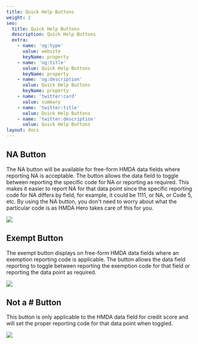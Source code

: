 ```yaml
---
title: Quick Help Buttons
weight: 2
seo:
  title: Quick Help Buttons
  description: Quick Help Buttons
  extra:
    - name: 'og:type'
      value: website
      keyName: property
    - name: 'og:title'
      value: Quick Help Buttons
      keyName: property
    - name: 'og:description'
      value: Quick Help Buttons
      keyName: property
    - name: 'twitter:card'
      value: summary
    - name: 'twitter:title'
      value: Quick Help Buttons
    - name: 'twitter:description'
      value: Quick Help Buttons
layout: docs
---
```

## NA Button

The NA button will be available for free-form HMDA data fields where reporting NA is acceptable. The button allows the data field to toggle between reporting the specific code for NA or reporting as required. This makes it easier to report NA for that data point since the specific reporting code for NA differs by field, for example, it could be 1111, or NA, or Code 5, etc. By using the NA button, you don't need to worry about what the particular code is as HMDA Hero takes care of this for you.

![](/images/NA%20Button.png)

## Exempt Button

The exempt button displays on free-form HMDA data fields where an exemption reporting code is applicable. The button allows the data field reporting to toggle between reporting the exemption code for that field or reporting the data point as required.

![](/images/Exempt%20Button.png)



## Not a # Button

This button is only applicable to the HMDA data field for credit score and will set the proper reporting code for that data point when toggled. 

![](/images/Not%20a%20Number%20Button.png)
